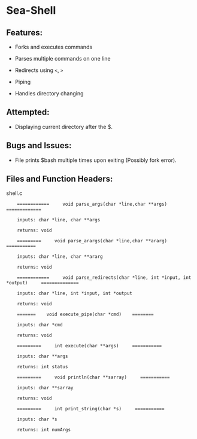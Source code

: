 # Sea-Shell

## Features:

* Forks and executes commands

* Parses multiple commands on one line

* Redirects using ```<```, ```>```

* Piping 

* Handles directory changing


## Attempted:

* Displaying current directory after the $.

## Bugs and Issues:

* File prints $bash multiple times upon exiting (Possibly fork error).

## Files and Function Headers:

shell.c

```
	============     void parse_args(char *line,char **args)    =============

	inputs: char *line, char **args

	returns: void

	=========     void parse_arargs(char *line,char **ararg)    ===========

	inputs: char *line, char **ararg
  
	returns: void

	============     void parse_redirects(char *line, int *input, int *output)     ==============  

	inputs: char *line, int *input, int *output

	returns: void

	=======    void execute_pipe(char *cmd)    ========

	inputs: char *cmd
  
	returns: void
  
	=========     int execute(char **args)     ===========

	inputs: char **args

	returns: int status
  
	=========     void println(char **sarray)     ===========

	inputs: char **sarray

	returns: void
  
	=========     int print_string(char *s)     ===========

	inputs: char *s

	returns: int numArgs

